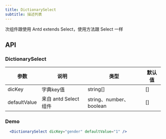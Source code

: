 ```yaml
---
title: DictionarySelect
subtitle: 描述列表
---
```


次组件跟使用 Antd extends Select，使用方法跟 Select 一样

## API

### DictionarySelect

| 参数      | 说明                                      | 类型         | 默认值 |
|----------|------------------------------------------|-------------|-------|
| dicKey    | 字典key值                                 | string[]  | [] |
| defaultValue    | 来自 antd Select组件             | string、number、boolean  | [] |

### Demo
```jsx harmony
  <DictionarySelect dicKey="gender" defaultValue="1" />
```

